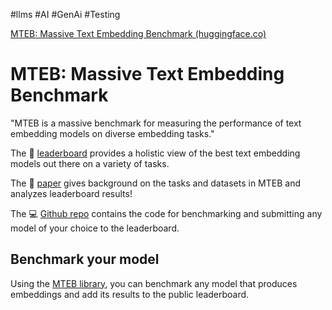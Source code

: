 #llms #AI #GenAi #Testing

[MTEB: Massive Text Embedding Benchmark (huggingface.co)](https://huggingface.co/blog/mteb)

# MTEB: Massive Text Embedding Benchmark 

"MTEB is a massive benchmark for measuring the performance of text embedding models on diverse embedding tasks."

The 🥇 [leaderboard](https://huggingface.co/spaces/mteb/leaderboard) provides a holistic view of the best text embedding models out there on a variety of tasks.

The 📝 [paper](https://arxiv.org/abs/2210.07316) gives background on the tasks and datasets in MTEB and analyzes leaderboard results!

The 💻 [Github repo](https://github.com/embeddings-benchmark/mteb) contains the code for benchmarking and submitting any model of your choice to the leaderboard.

## Benchmark your model

Using the [MTEB library](https://github.com/embeddings-benchmark/mteb), you can benchmark any model that produces embeddings and add its results to the public leaderboard.

